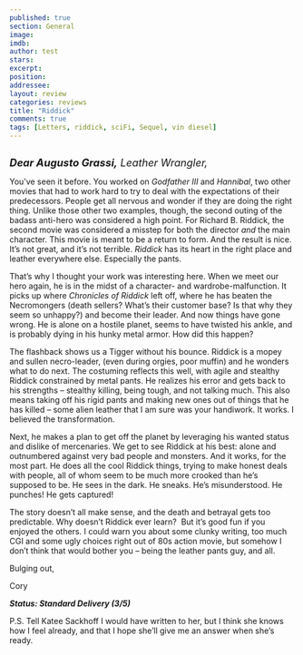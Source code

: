 ```yaml
---
published: true
section: General
image: 
imdb: 
author: test 
stars: 
excerpt: 
position: 
addressee: 
layout: review
categories: reviews
title: "Riddick"
comments: true
tags: [Letters, riddick, sciFi, Sequel, vin diesel]
---
```

<div><p><span class="full-image-block ssNonEditable"><span><a href="/letters/2013/9/10/riddick.html"><img src="http://static.squarespace.com/static/5005f6bcc4aa41161b33e89e/5329cf1fe4b07c068ebf74de/5329cf1fe4b07c068ebf78b2/1378842578413/Riddick2.jpg" alt="" /></a></span></span></p>
<p><em><span style="font-size:130%;"><strong>Dear Augusto Grassi,</strong> Leather Wrangler,</span></em></p>
<p>You&rsquo;ve seen it before. You worked on <em>Godfather III</em> and <em>Hannibal</em>, two other movies that had to work hard to try to deal with the expectations of their predecessors. People get all nervous and wonder if they are doing the right thing. Unlike those other two examples, though, the second outing of the badass anti-hero was considered a high point. For Richard B. Riddick, the second movie was considered a misstep for both the director <em>and</em> the main character. This movie is meant to be a return to form. And the result is nice. It&rsquo;s not great, and it&rsquo;s not terrible. <em>Riddick</em> has its heart in the right place and leather everywhere else. Especially the pants.</p>
<p>That&rsquo;s why I thought your work was interesting here. When we meet our hero again, he is in the midst of a character- and wardrobe-malfunction. It picks up where <em>Chronicles of Riddick</em> left off, where he has beaten the Necromongers (death sellers? What&rsquo;s their customer base? Is that why they seem so unhappy?) and become their leader. And now things have gone wrong. He is alone on a hostile planet, seems to have twisted his ankle, and is probably dying in his hunky metal armor. How did this happen?</p>
<p>The flashback shows us a Tigger without his bounce. Riddick is a mopey and sullen necro-leader, (even during orgies, poor muffin) and he wonders what to do next. The costuming reflects this well, with agile and stealthy Riddick constrained by metal pants. He realizes his error and gets back to his strengths &ndash; stealthy killing, being tough, and not talking much. This also means taking off his rigid pants and making new ones out of things that he has killed &ndash; some alien leather that I am sure was your handiwork. It works. I believed the transformation.</p>
<p>Next, he makes a plan to get off the planet by leveraging his wanted status and dislike of mercenaries. We get to see Riddick at his best: alone and outnumbered against very bad people and monsters. And it works, for the most part. He does all the cool Riddick things, trying to make honest deals with people, all of whom seem to be much more crooked than he&rsquo;s supposed to be. He sees in the dark. He sneaks. He&rsquo;s misunderstood. He punches! He gets captured!</p>
<p>The story doesn&rsquo;t all make sense, and the death and betrayal gets too predictable. Why doesn&rsquo;t Riddick ever learn?&nbsp; But it&rsquo;s good fun if you enjoyed the others. I could warn you about some clunky writing, too much CGI and some ugly choices right out of 80s action movie, but somehow I don&rsquo;t think that would bother you &ndash; being the leather pants guy, and all.</p>
<p>Bulging out,</p>
<p>Cory</p>
<p><strong><em>Status: Standard Delivery (3/5)</em></strong></p>
<p>P.S. Tell Katee Sackhoff I would have written to her, but I think she knows how I feel already, and that I hope she&rsquo;ll give me an answer when she&rsquo;s ready.</p></div>

